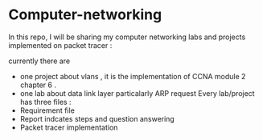 # Computer-networking
In this repo, I will be sharing my computer networking labs and projects implemented on packet tracer  :

currently there are 
* one project about vlans , it is the implementation of CCNA module 2 chapter 6  . 
* one lab about data link layer particalarly ARP request 
Every lab/project has three  files :  
* Requirement file 
* Report indcates steps and question answering 
* Packet tracer implementation


